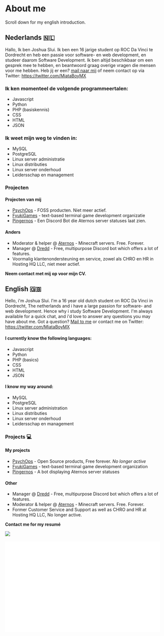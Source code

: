 # About me
Scroll down for my english introduction.

## **Nederlands 🇳🇱**
Hallo, Ik ben Joshua Slui. Ik ben een 16 jarige student op ROC Da Vinci te Dordrecht en heb een passie voor software- en web development, en studeer daarom Software Development. Ik ben altijd beschikbaar om een gesprek mee te hebben, en beantwoord graag overige vragen die mensen voor me hebben. Heb jij er een? [mail naar mij](mailto:miataboymx@gmail.com) of neem contact op via Twitter: https://twitter.com/MiataBoyMX

### Ik ken momenteel de volgende programmeertalen:
- Javascript
- Python
- PHP (basiskennis)
- CSS
- HTML
- JSON

### Ik weet mijn weg te vinden in:
- MySQL
- PostgreSQL
- Linux server administratie
- Linux distributies
- Linux server onderhoud
- Leidersschap en management

### Projecten
#### Projecten van mij
- [PsychOps](https://psychops.eu) - FOSS producten. Niet meer actief.
- [FyukiGames](https://github.com/FyukiGames) - text-based terminal game development organizatie
- [Pingernos](https://github.com/PsychOps/serverpinger) - Een Discord Bot die Aternos server statuses laat zien.

#### Anders
- Moderator & helper @ [Aternos](https://aternos.org) - Minecraft servers. Free. Forever.
- Manager @ [Dredd](https://github.com/Dredd-bot/Dredd) - Free, multipurpose Discord bot which offers a lot of features.
- Voormalig klantenondersteuning en service, zowel als CHRO en HR in Hosting HQ LLC, niet meer actief.

**Neem contact met mij op voor mijn CV.**

## **English 🇬🇧**
Hello, i'm Joshua Slui. I'm a 16 year old dutch student on ROC Da Vinci in Dordrecht, The netherlands and i have a large passion for software- and web development. Hence why i study Software Development. I'm always available for a quick chat, and i'd love to answer any questions you may have about me. Got a question? [Mail to me](miataboymx@gmail.com) or contact me on Twitter: https://twitter.com/MiataBoyMX


#### I currently know the following languages:
- Javascript
- Python
- PHP (basics)
- CSS
- HTML
- JSON

#### I know my way around:
- MySQL
- PostgreSQL
- Linux server administration
- Linux distributies
- Linux server onderhoud
- Leidersschap en management

### Projects 💻
#### My projects
- [PsychOps](https://psychops.eu) - Open Source products, Free forever. *No longer active*
- [FyukiGames](https://github.com/FyukiGames) - text-based terminal game development organization
- [Pingernos](https://github.com/PsychOps/serverpinger) - A bot displaying Aternos server statuses

#### Other
- Manager @ [Dredd](https://github.com/Dredd-bot/Dredd) - Free, multipurpose Discord bot which offers a lot of features.
- Moderator & helper @ [Aternos](https://aternos.org) - Minecraft servers. Free. Forever.
- Former Customer Service and Support as well as CHRO and HR at Hosting HQ LLC, No longer active.

**Contact me for my resumé**

![](https://github-readme-stats.vercel.app/api/wakatime?username=MiataBoy&theme=merko&hide_border=true&show_icons=True&layout=compact)
<!--
![My GitHub Stats](https://github-readme-stats.vercel.app/api?username=ScourgeTheHedgehog&show_icons=true&theme=tokyonight&hide_border=true)
-->
![](https://github.com/JoshuaSlui/github-stats/blob/master/generated/overview.svg)
